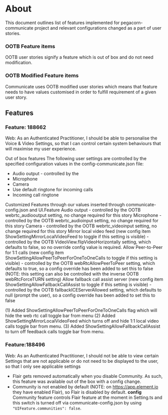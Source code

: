 # About
This document outlines list of features implemented for pegacorn-communicate project and relevant configurations changed as a part of user stories.

### OOTB Feature items
OOTB user stories signify a feature which is out of box and do not need modification.

### OOTB Modified Feature items
Communicate uses OOTB modified user stories which means that feature needs to have values customised in order to fulfill requirement of a given user story.

## Features
### Feature: 188662
Web: As an Authenticated Practitioner, I should be able to personalise the Voice & Video Settings, so that I can control certain system behaviours that will maximise my user experience.

Out of box features
The following user settings are controlled by the specified configuration values in the config-communicate.json file:
- Audio output - controlled by the
- Microphone
- Camera
- Use default ringtone for incoming calls
- Incoming call ringtone

Customized Features through our values inserted through communicate-config.json and UI.Feature
Audio output - controlled by the OOTB webrtc_audiooutput setting, no change required for this story
Microphone - controlled by the OOTB webrtc_audioinput setting, no change required for this story
Camera - controlled by the OOTB webrtc_videoinput setting, no change required for this story
Mirror local video feed (new config item ShowSettingMirrorLocalVideoFeed to toggle if this setting is visible) - controlled by the OOTB VideoView.flipVideoHorizontally setting, which defaults to false, so no override config value is required.
Allow Peer-to-Peer for 1:1 calls (new config item ShowSettingAllowPeerToPeerForOneToOneCalls to toggle if this setting is visible) - controlled by the OOTB webRtcAllowPeerToPeer setting, which defaults to true, so a config override has been added to set this to false (NOTE: this setting can also be controlled with the inverse OOTB webRtcForceTURN setting)
Allow fallback call assist server (new config item ShowSettingAllowFallbackCallAssist to toggle if this setting is visible) - controlled by the OOTB fallbackICEServerAllowed setting, which defaults to null (prompt the user), so a config override has been added to set this to false

(1) Added ShowSettingAllowPeerToPeerForOneToOneCalls flag which will hide the web rtc call toggle bar from menu
(2) Added ShowSettingMirrorLocalVideoFeed which turns off and hide 1:1 local video calls toggle bar from menu.
(3) Added ShowSettingAllowFallbackCallAssist to turn off feedback calls toggle bar from menu.

### Feature:188496
Web: As an Authenticated Practitioner, I should not be able to view certain Settings that are not applicable or do not need to be displayed to the user, so that I only see applicable settings
- Flair gets removed automatically when you disable Community. As such, this feature was available out of the box with a config change.
- Community is not enabled by default (NOTE: on https://app.element.io they have enabled Flair), so Flair is disabled by default.
**config**
Community feature controls Flair feature at the moment in Setting.ts and this switch is turned off via communicate-config.json by using `"UIFeature.communities": false`.





